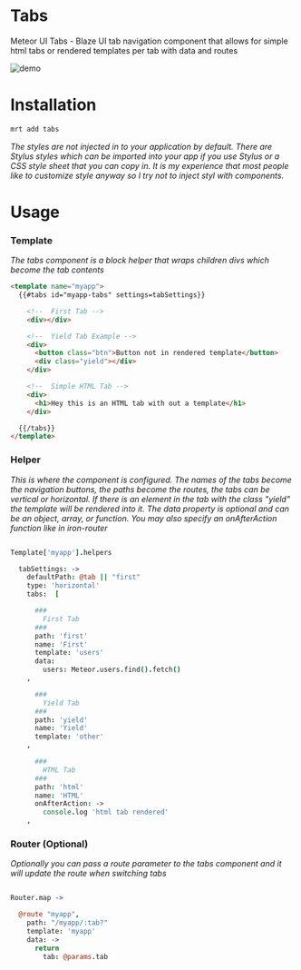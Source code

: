 Tabs
=================================
Meteor UI Tabs - Blaze UI tab navigation component that allows for simple html tabs or rendered templates per tab with data and routes

![demo](http://cl.ly/Uwda/Screenshot%202014-04-11%2004.33.21.png)

Installation
=========
```bash
mrt add tabs
```
*The styles are not injected in to your application by default. There are Stylus styles which can be imported into your app if you use Stylus or a CSS style sheet that you can copy in. It is my experience that most people like to customize style anyway so I try not to inject styl with components.*


Usage
=========

### Template
*The tabs component is a block helper that wraps children divs which become the tab contents*
```html
<template name="myapp">
  {{#tabs id="myapp-tabs" settings=tabSettings}}

    <!--  First Tab -->
    <div></div>

    <!--  Yield Tab Example -->
    <div>
      <button class="btn">Button not in rendered template</button>
      <div class="yield"></div>
    </div>

    <!--  Simple HTML Tab -->
    <div>
      <h1>Hey this is an HTML tab with out a template</h1>
    </div>

  {{/tabs}}
</template>
```

### Helper
*This is where the component is configured. The names of the tabs become the navigation buttons, the paths become the routes, the tabs can be vertical or horizontal.  If there is an element in the tab with the class "yield" the template will be rendered into it. The data property is optional and can be an object, array, or function. You may also specify an onAfterAction function like in iron-router*
```coffeescript

Template['myapp'].helpers

  tabSettings: ->
    defaultPath: @tab || "first"
    type: 'horizontal'
    tabs:  [

      ###
        First Tab
      ###
      path: 'first'
      name: 'First'
      template: 'users'
      data:
        users: Meteor.users.find().fetch()
    ,

      ###
        Yield Tab
      ###
      path: 'yield'
      name: 'Yield'
      template: 'other'
    ,

      ###
        HTML Tab
      ###
      path: 'html'
      name: 'HTML'
      onAfterAction: ->
        console.log 'html tab rendered'
    ,

```

### Router (Optional)
*Optionally you can pass a route parameter to the tabs component and it will update the route when switching tabs*
```coffeescript

Router.map ->

  @route "myapp",
    path: "/myapp/:tab?"
    template: 'myapp'
    data: ->
      return
        tab: @params.tab

```